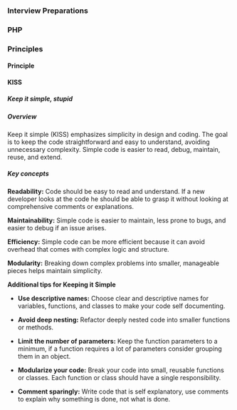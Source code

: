 ### Interview Preparations

### PHP
### Principles

#### Principle
#### KISS
##### Keep it simple, stupid

##### Overview
Keep it simple (KISS) emphasizes simplicity in design and coding. The goal is to keep the code straightforward and easy to understand, avoiding unnecessary complexity. Simple code is easier to read, debug, maintain, reuse, and extend.

##### Key concepts
**Readability:** Code should be easy to read and understand. If a new developer looks at the code he should be able to grasp it without looking at comprehensive comments or explanations.

**Maintainability:** Simple code is easier to maintain, less prone to bugs, and easier to debug if an issue arises.

**Efficiency:** Simple code can be more efficient because it can avoid overhead that comes with complex logic and structure.

**Modularity:** Breaking down complex problems into smaller, manageable pieces helps maintain simplicity.

**Additional tips for Keeping it Simple**

* **Use descriptive names:** Choose clear and descriptive names for variables, functions, and classes to make your code self documenting.

* **Avoid deep nesting:** Refactor deeply nested code into smaller functions or methods.

* **Limit the number of parameters:** Keep the function parameters to a minimum, if a function requires a lot of parameters consider grouping them in an object.

* **Modularize your code:** Break your code into small, reusable functions or classes. Each function or class should have a single responsibility.

* **Comment sparingly:** Write code that is self explanatory, use comments to explain why something is done, not what is done.
